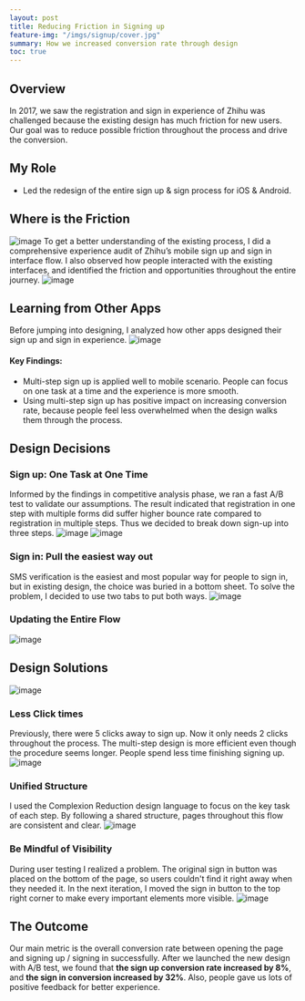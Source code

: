 ```yaml
---
layout: post
title: Reducing Friction in Signing up
feature-img: "/imgs/signup/cover.jpg"
summary: How we increased conversion rate through design
toc: true
---
```


## Overview
In 2017, we saw the registration and sign in experience of Zhihu was challenged because the existing design has much friction for new users. Our goal was to reduce possible friction throughout the process and drive the conversion.

## My Role
- Led the redesign of the entire sign up & sign process for iOS & Android.

## Where is the Friction
![image](/imgs/signup/audit.jpg)
To get a better understanding of the existing process, I did a comprehensive experience audit of Zhihu’s mobile sign up and sign in interface flow. I also observed how people interacted with the existing interfaces, and identified the friction and opportunities throughout the entire journey.
![image](/imgs/signup/problems.jpg)

## Learning from Other Apps
Before jumping into designing, I analyzed how other apps designed their sign up and sign in experience.
![image](/imgs/signup/competitive.jpg)
#### Key Findings:
- Multi-step sign up is applied well to mobile scenario. People can focus on one task at a time and the experience is more smooth.
- Using multi-step sign up has positive impact on increasing conversion rate, because people feel less overwhelmed when the design walks them through the process.

## Design Decisions
### Sign up: One Task at One Time
Informed by the findings in competitive analysis phase, we ran a fast A/B test to validate our assumptions. The result indicated that registration in one step with multiple forms did suffer higher bounce rate compared to registration in multiple steps. Thus we decided to break down sign-up into three steps.
![image](/imgs/signup/decision.jpg)
![image](/imgs/signup/decision1.jpg)

### Sign in: Pull the easiest way out
SMS verification is the easiest and most popular way for people to sign in, but in existing design, the choice was buried in a bottom sheet. To solve the problem, I decided to use two tabs to put both ways.
![image](/imgs/signup/decision2.jpg)

### Updating the Entire Flow
![image](/imgs/signup/flow_chart.jpg)

## Design Solutions
![image](/imgs/signup/all.jpg)

### Less Click times
Previously, there were 5 clicks away to sign up. Now it only needs 2 clicks throughout the process. The multi-step design is more efficient even though the procedure seems longer. People spend less time finishing signing up.
![image](/imgs/signup/less_click.jpg)

### Unified Structure
I used the Complexion Reduction design language to focus on the key task of each step. By following a shared structure, pages throughout this flow are consistent and clear.
![image](/imgs/signup/unified_structure.jpg)

### Be Mindful of Visibility
During user testing I realized a problem. The original sign in button was placed on the bottom of the page, so users couldn't find it right away when they needed it. In the next iteration, I moved the sign in button to the top right corner to make every important elements more visible.
![image](/imgs/signup/visibility.jpg)

## The Outcome
Our main metric is the overall conversion rate between opening the page and signing up / signing in successfully. After we launched the new design with A/B test, we found that **the sign up conversion rate increased by 8%**, and **the sign in conversion increased by 32%**. Also, people gave us lots of positive feedback for better experience.
